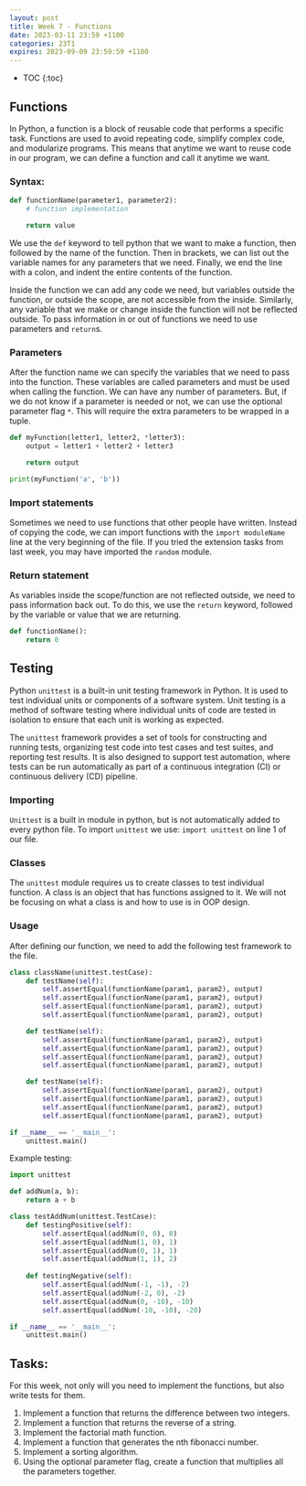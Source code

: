 ```yaml
---
layout: post
title: Week 7 - Functions
date: 2023-03-11 23:59 +1100
categories: 23T1
expires: 2023-09-09 23:59:59 +1100
---
```


* TOC
{:toc}

## Functions

In Python, a function is a block of reusable code that performs a specific task. Functions are used to avoid repeating code, simplify complex code, and modularize programs. This means that anytime we want to reuse code in our program, we can define a function and call it anytime we want.

### Syntax:
```python
def functionName(parameter1, parameter2):
    # function implementation

    return value
```

We use the `def` keyword to tell python that we want to make a function, then followed by the name of the function. Then in brackets, we can list out the variable names for any parameters that we need. Finally, we end the line with a colon, and indent the entire contents of the function.

Inside the function we can add any code we need, but variables outside the function, or outside the scope, are not accessible from the inside. Similarly, any variable that we make or change inside the function will not be reflected outside. To pass information in or out of functions we need to use parameters and `return`s.


### Parameters
After the function name we can specify the variables that we need to pass into the function. These variables are called parameters and must be used when calling the function. We can have any number of parameters. But, if we do not know if a parameter is needed or not, we can use the optional parameter flag `*`. This will require the extra parameters to be wrapped in a tuple.

```python
def myFunction(letter1, letter2, *letter3):
    output = letter1 + letter2 + letter3

    return output

print(myFunction('a', 'b'))
```

### Import statements
Sometimes we need to use functions that other people have written. Instead of copying the code, we can import functions with the `import moduleName` line at the very beginning of the file. If you tried the extension tasks from last week, you may have imported  the `random` module. 

### Return statement
As variables inside the scope/function are not reflected outside, we need to pass information back out. To do this, we use the `return` keyword, followed by the variable or value that we are returning.

```python
def functionName():
    return 0
```

## Testing
Python `unittest` is a built-in unit testing framework in Python. It is used to test individual units or components of a software system. Unit testing is a method of software testing where individual units of code are tested in isolation to ensure that each unit is working as expected.

The `unittest` framework provides a set of tools for constructing and running tests, organizing test code into test cases and test suites, and reporting test results. It is also designed to support test automation, where tests can be run automatically as part of a continuous integration (CI) or continuous delivery (CD) pipeline.

### Importing
`Unittest` is a built in module in python, but is not automatically added to every python file. To import `unittest` we use: `import unittest` on line 1 of our file.

### Classes
The `unittest` module requires us to create classes to test individual function. A class is an object that has functions assigned to it. We will not be focusing on what a class is and how to use is in OOP design.

### Usage

After defining our function, we need to add the following test framework to the file.

```python
class className(unittest.testCase):
    def testName(self):
        self.assertEqual(functionName(param1, param2), output)
        self.assertEqual(functionName(param1, param2), output)
        self.assertEqual(functionName(param1, param2), output)
        self.assertEqual(functionName(param1, param2), output)

    def testName(self):
        self.assertEqual(functionName(param1, param2), output)
        self.assertEqual(functionName(param1, param2), output)
        self.assertEqual(functionName(param1, param2), output)
        self.assertEqual(functionName(param1, param2), output)

    def testName(self):
        self.assertEqual(functionName(param1, param2), output)
        self.assertEqual(functionName(param1, param2), output)
        self.assertEqual(functionName(param1, param2), output)
        self.assertEqual(functionName(param1, param2), output)

if __name__ == '__main__':
    unittest.main()
```

Example testing:

```python
import unittest

def addNum(a, b):
    return a + b

class testAddNum(unittest.TestCase):
    def testingPositive(self):
        self.assertEqual(addNum(0, 0), 0)
        self.assertEqual(addNum(1, 0), 1)
        self.assertEqual(addNum(0, 1), 1)
        self.assertEqual(addNum(1, 1), 2)
        
    def testingNegative(self):
        self.assertEqual(addNum(-1, -1), -2)
        self.assertEqual(addNum(-2, 0), -2)
        self.assertEqual(addNum(0, -10), -10)
        self.assertEqual(addNum(-10, -10), -20)

if __name__ == '__main__':
    unittest.main()
```

## Tasks:
For this week, not only will you need to implement the functions, but also write tests for them.
1. Implement a function that returns the difference between two integers.
2. Implement a function that returns the reverse of a string.
3. Implement the factorial math function.
4. Implement a function that generates the nth fibonacci number.
5. Implement a sorting algorithm.
6. Using the optional parameter flag, create a function that multiplies all the parameters together.
